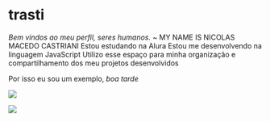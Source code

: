 # trasti
*Bem vindos ao meu perfil, seres humanos.*
~ MY NAME IS NICOLAS MACEDO CASTRIANI
Estou estudando na Alura
Estou me desenvolvendo na linguagem JavaScript
Utilizo esse espaço para minha organização e compartilhamento dos meu projetos desenvolvidos

Por isso eu sou um exemplo, *boa tarde* 

![](https://images.app.goo.gl/Fzp3LPUJH3Ug4J6a7
)

![](https://images.app.goo.gl/jUzw5erWRFSfU1rV7)
